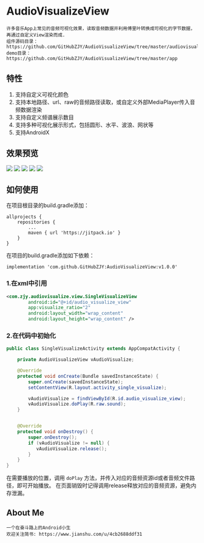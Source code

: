 # AudioVisualizeView
    许多音乐App上常见的音频可视化效果，读取音频数据并利用傅里叶转换成可视化的字节数据，再通过自定义View渲染而成.
    组件源码目录：https://github.com/GitHubZJY/AudioVisualizeView/tree/master/audiovisualize
    demo目录：https://github.com/GitHubZJY/AudioVisualizeView/tree/master/app

## 特性
1. 支持自定义可视化颜色 <br/>
2. 支持本地路径、url、raw的音频路径读取，或自定义外部MediaPlayer传入音频数据渲染 <br/>
3. 支持自定义频谱展示数目 <br/>
4. 支持多种可视化展示形式，包括圆形、水平、波浪、网状等 <br/>
5. 支持AndroidX <br/>

## 效果预览
![](https://github.com/GitHubZJY/AudioVisualizeView/blob/master/image/SingleVisualize.gif)
![](https://github.com/GitHubZJY/AudioVisualizeView/blob/master/image/ReflectVisualize.gif)
![](https://github.com/GitHubZJY/AudioVisualizeView/blob/master/image/CircleVisualize.gif)
![](https://github.com/GitHubZJY/AudioVisualizeView/blob/master/image/WaveVisualize.gif)
![](https://github.com/GitHubZJY/AudioVisualizeView/blob/master/image/NetVisualize.gif)

## 如何使用
在项目根目录的build.gradle添加：
```
allprojects {
    repositories {
        ...
        maven { url 'https://jitpack.io' }
    }
}
```

在项目的build.gradle添加如下依赖：
```
implementation 'com.github.GitHubZJY:AudioVisualizeView:v1.0.0'
```

### 1.在xml中引用

```xml
<com.zjy.audiovisualize.view.SingleVisualizeView
        android:id="@+id/audio_visualize_view"
        app:visualize_ratio="2"
        android:layout_width="wrap_content"
        android:layout_height="wrap_content" />
```

### 2.在代码中初始化
```java
public class SingleVisualizeActivity extends AppCompatActivity {

    private AudioVisualizeView vAudioVisualize;

    @Override
    protected void onCreate(Bundle savedInstanceState) {
        super.onCreate(savedInstanceState);
        setContentView(R.layout.activity_single_visualize);

        vAudioVisualize = findViewById(R.id.audio_visualize_view);
        vAudioVisualize.doPlay(R.raw.sound);
    }


    @Override
    protected void onDestroy() {
        super.onDestroy();
        if (vAudioVisualize != null) {
           vAudioVisualize.release();
        }
    }
}
```
在需要播放的位置，调用 `doPlay` 方法，并传入对应的音频资源id或者音频文件路径，即可开始播放。
在页面销毁时记得调用release释放对应的音频资源，避免内存泄漏。

## About Me
    一个在奋斗路上的Android小生
    欢迎关注简书: https://www.jianshu.com/u/4cb2688ddf31
